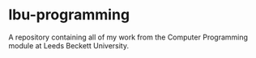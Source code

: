 # lbu-programming
A repository containing all of my work from the Computer Programming module at Leeds Beckett University.
